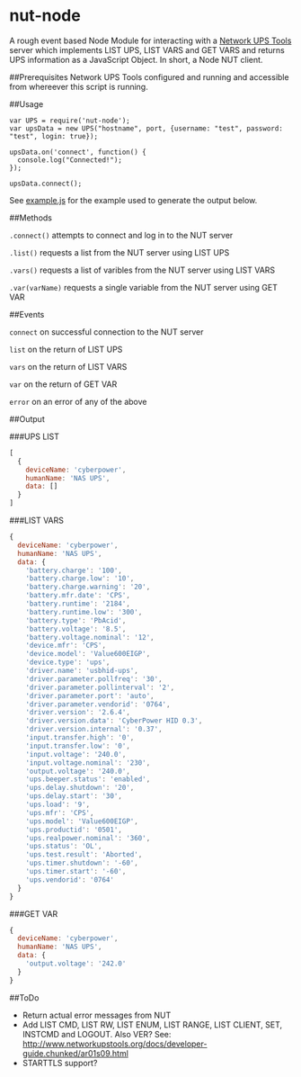 nut-node
========

A rough event based Node Module for interacting with a [Network UPS Tools](http://www.networkupstools.org/) server which implements LIST UPS, LIST VARS and GET VARS and returns UPS information as a JavaScript Object. In short, a Node NUT client.

##Prerequisites
Network UPS Tools configured and running and accessible from whereever this script is running.

##Usage
```
var UPS = require('nut-node');
var upsData = new UPS("hostname", port, {username: "test", password: "test", login: true});

upsData.on('connect', function() {
  console.log("Connected!");
});

upsData.connect();
```
See [example.js](example.js) for the example used to generate the output below.

##Methods

`.connect()` attempts to connect and log in to the NUT server

`.list()` requests a list from the NUT server using LIST UPS

`.vars()` requests a list of varibles from the NUT server using LIST VARS

`.var(varName)` requests a single variable from the NUT server using GET VAR

##Events

`connect` on successful connection to the NUT server

`list` on the return of LIST UPS

`vars` on the return of LIST VARS

`var` on the return of GET VAR

`error` on an error of any of the above

##Output

###UPS LIST
```JavaScript
[
  {
    deviceName: 'cyberpower',
    humanName: 'NAS UPS',
    data: []
  }
]
```

###LIST VARS
```JavaScript
{
  deviceName: 'cyberpower',
  humanName: 'NAS UPS',
  data: {
    'battery.charge': '100',
    'battery.charge.low': '10',
    'battery.charge.warning': '20',
    'battery.mfr.date': 'CPS',
    'battery.runtime': '2184',
    'battery.runtime.low': '300',
    'battery.type': 'PbAcid',
    'battery.voltage': '8.5',
    'battery.voltage.nominal': '12',
    'device.mfr': 'CPS',
    'device.model': 'Value600EIGP',
    'device.type': 'ups',
    'driver.name': 'usbhid-ups',
    'driver.parameter.pollfreq': '30',
    'driver.parameter.pollinterval': '2',
    'driver.parameter.port': 'auto',
    'driver.parameter.vendorid': '0764',
    'driver.version': '2.6.4',
    'driver.version.data': 'CyberPower HID 0.3',
    'driver.version.internal': '0.37',
    'input.transfer.high': '0',
    'input.transfer.low': '0',
    'input.voltage': '240.0',
    'input.voltage.nominal': '230',
    'output.voltage': '240.0',
    'ups.beeper.status': 'enabled',
    'ups.delay.shutdown': '20',
    'ups.delay.start': '30',
    'ups.load': '9',
    'ups.mfr': 'CPS',
    'ups.model': 'Value600EIGP',
    'ups.productid': '0501',
    'ups.realpower.nominal': '360',
    'ups.status': 'OL',
    'ups.test.result': 'Aborted',
    'ups.timer.shutdown': '-60',
    'ups.timer.start': '-60',
    'ups.vendorid': '0764'
  }
}
```

###GET VAR
```JavaScript
{
  deviceName: 'cyberpower',
  humanName: 'NAS UPS',
  data: {
    'output.voltage': '242.0'
  }
}
```

##ToDo

* Return actual error messages from NUT
* Add LIST CMD, LIST RW, LIST ENUM, LIST RANGE, LIST CLIENT, SET, INSTCMD and LOGOUT. Also VER? See: http://www.networkupstools.org/docs/developer-guide.chunked/ar01s09.html
* STARTTLS support?

